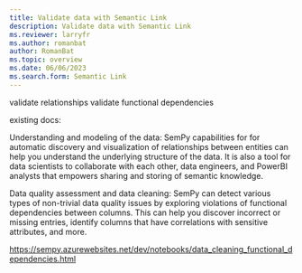 ```yaml
---
title: Validate data with Semantic Link
description: Validate data with Semantic Link
ms.reviewer: larryfr
ms.author: romanbat
author: RomanBat
ms.topic: overview 
ms.date: 06/06/2023
ms.search.form: Semantic Link
---
```


validate relationships
validate functional dependencies

existing docs:

Understanding and modeling of the data: SemPy capabilities for for automatic discovery and visualization of relationships between entities can help you understand the underlying structure of the data. It is also a tool for data scientists to collaborate with each other, data engineers, and PowerBI analysts that empowers sharing and storing of semantic knowledge.

Data quality assessment and data cleaning: SemPy can detect various types of non-trivial data quality issues by exploring violations of functional dependencies between columns. This can help you discover incorrect or missing entries, identify columns that have correlations with sensitive attributes, and more.

https://sempy.azurewebsites.net/dev/notebooks/data_cleaning_functional_dependencies.html